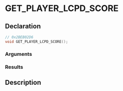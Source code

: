 # GET_PLAYER_LCPD_SCORE

## Declaration
```cpp
// 0x2BEB02D6
void GET_PLAYER_LCPD_SCORE();
```

### Arguments

### Results

## Description
